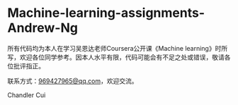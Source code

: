 # Machine-learning-assignments-Andrew-Ng
所有代码均为本人在学习吴恩达老师Coursera公开课《Machine learning》时所写，欢迎各位同学参考。因本人水平有限，代码可能会有不足之处或错误，敬请各位批评指正。

联系方式：969427965@qq.com，欢迎交流。

Chandler Cui
